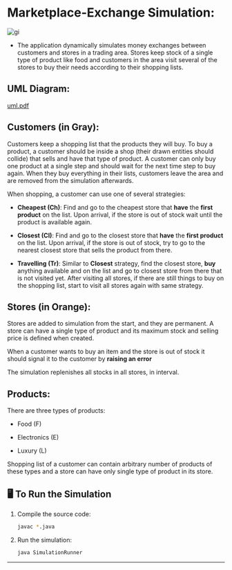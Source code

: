 # Marketplace-Exchange Simulation:

![gi](https://github.com/user-attachments/assets/939d84ae-a394-4752-8dce-c3ac7c191b17)

- The application dynamically simulates money exchanges between customers and stores in a trading area. Stores keep stock of a single type of product like food and customers in the area visit several of the stores to buy their needs according to their shopping lists.   

## UML Diagram:
[uml.pdf](https://github.com/user-attachments/files/18618938/uml.pdf)

## Customers (in Gray):

Customers keep a shopping list that the products they will buy. To buy a product, a customer should be inside a shop (their drawn entities should collide) that sells and have that type of product. A customer can only buy one product at a single step and should wait for the next time step to buy again. When they buy everything in their lists, customers leave the area and are removed from the simulation afterwards.
 
When shopping, a customer can use one of several strategies: 

- **Cheapest (Ch)**: Find and go to the cheapest store that **have** the **first product** on the list. Upon arrival, if the store is out of stock wait until the product is available again.
  
- **Closest (Cl)**: Find and go to the closest store that **have** the **first product** on the list. Upon arrival, if the store is out of stock, try to go to the nearest closest store that sells the product from there.
  
- **Travelling (Tr)**: Similar to **Closest** strategy, find the closest store, **buy** anything available and on the list and go to closest store from there that is not visited yet. After visiting all stores, if there are still things to buy on the shopping list, start to visit all stores again with same strategy.

## Stores (in Orange):

Stores are added to simulation from the start, and they are permanent. A store can have a single type of product and its maximum stock and selling price is defined when created. 

When a customer wants to buy an item and the store is out of stock it should signal it to the customer by **raising an error**  

The simulation replenishes all stocks in all stores, in interval. 

## Products:

There are three types of products: 

- Food (F)

- Electronics (E)

- Luxury (L)

Shopping list of a customer can contain arbitrary number of products of these types and a store can have only single type of product in its store.

## 🖥️  To Run the Simulation

1. Compile the source code:
   ```bash
   javac *.java
   ```

2. Run the simulation:
   ```bash
   java SimulationRunner
   ```

---
